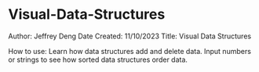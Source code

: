 # Visual-Data-Structures
Author: Jeffrey Deng
Date Created: 11/10/2023
Title: Visual Data Structures

How to use: Learn how data structures add and delete data. Input numbers or strings to see how sorted data structures order data.
